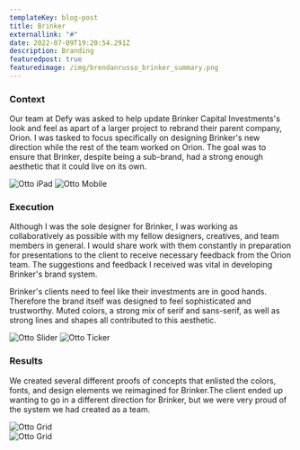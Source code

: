 ```yaml
---
templateKey: blog-post
title: Brinker
externallink: "#"
date: 2022-07-09T19:20:54.291Z
description: Branding
featuredpost: true
featuredimage: /img/brendanrusso_brinker_summary.png
---
```

### Context

Our team at Defy was asked to help update Brinker Capital Investments's look and feel as apart of a larger project to rebrand their parent company, Orion. I was tasked to focus specifically on designing Brinker's new direction while the rest of the team worked on Orion. The goal was to ensure that Brinker, despite being a sub-brand, had a strong enough aesthetic that it could live on its own.



<div> 

<img src="//a.storyblok.com/f/52110/1920x1080/a344532a02/brendanrusso_brinker_keyart_1.png" alt="Otto iPad">
<img src="//a.storyblok.com/f/52110/1920x1080/80e8f84ce1/brendanrusso_brinker_keyart_3.png" alt="Otto Mobile">

</div>

### Execution

Although I was the sole designer for Brinker, I was working as collaboratively as possible with my fellow designers, creatives, and team members in general. I would share work with them constantly in preparation for presentations to the client to receive necessary feedback from the Orion team. The suggestions and feedback I received was vital in developing Brinker's brand system. 

Brinker's clients need to feel like their investments are in good hands. Therefore the brand itself was designed to feel sophisticated and trustworthy. Muted colors, a strong mix of serif and sans-serif, as well as strong lines and shapes all contributed to this aesthetic. 

<div> 

<img src="//a.storyblok.com/f/52110/1920x1080/7495d9d2fd/brendanrusso_brinker_keyart_2.png" alt="Otto Slider">
<img src="//a.storyblok.com/f/52110/2400x1256/175fd8eead/brendanrusso_brinker_web_ad.png" alt="Otto Ticker">

</div>

### Results

We created several different proofs of concepts that enlisted the colors, fonts, and design elements we reimagined for Brinker.The client ended up wanting to go in a different direction for Brinker, but we were very proud of the system we had created as a team. 

<div> 

<img src="//a.storyblok.com/f/52110/1920x1010/ee3814ff1b/brendanrusso_brinker_brochure_spread.jpg" alt="Otto Grid">\
<img src="//a.storyblok.com/f/52110/1920x1080/f83d629ac9/brendanrusso_brinker_summary.png" alt="Otto Grid">

</div>